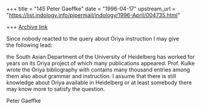 +++
title = "145 Peter Gaeffke"
date = "1996-04-17"
upstream_url = "https://list.indology.info/pipermail/indology/1996-April/004735.html"

+++
[Archive link](https://list.indology.info/pipermail/indology/1996-April/004735.html)

Since nobody reacted to the query about Oriya instruction I may give  
the following lead:

the South Asian Department of the University of Heidelberg has worked for 
years  on its Oriya project of which many publications appeared. Prof. 
Kulke wrote the Oriya bibliography with contains many thousand  entries 
among them also about grammar and instruction. I assume that there is 
still knowledge about Oriya available in Heidelberg  or at least somebody 
there may know  more to satisfy the question.

Peter Gaeffke 




